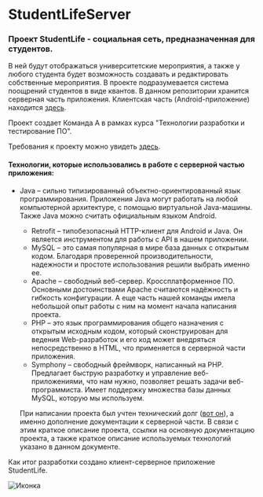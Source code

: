 # StudentLifeServer

### Проект  StudentLife - социальная сеть, предназначенная для студентов.
В ней будут отображаться университетские мероприятия, а также у любого студента будет возможность создавать и редактировать собственные мероприятия. В проекте подразумевается система поощрений студентов в виде квантов.
В данном репозитории хранится серверная часть приложения. Клиентская часть (Android-приложение) находится [здесь](https://github.com/5ALEKSEY/StudentLife).  

Проект сoздает Команда A в рамках курса "Технологии разработки и тестирование ПО". 

Требования к проекту можно увидеть [здесь](https://github.com/5ALEKSEY/StudentLife/blob/master/Documentation/Requirement%20Document.md).

#### Технологии, которые использовались в работе с серверной частью приложения:

- Java – сильно типизированный объектно-ориентированный язык программирования. Приложения Java могут работать на любой компьютерной архитектуре, с помощью виртуальной Java-машины. Также Java можно считать официальным языком Android.
  - Retrofit – типобезопасный HTTP-клиент для Android и Java. Он является инструментом для работы с API в нашем приложении.
  - MySQL – это самая популярная в мире база данных с открытым кодом. Благодаря проверенной производительности, надежности и простоте использования решили выбрать именно ее.
  - Apache – свободный веб-сервер. Кроссплатформенное ПО. Основными достоинствами Apache считаются надёжность и гибкость конфигурации. А еще часть нашей команды имела небольшой опыт работы с ним на момент начала написания проекта.
  - PHP – это язык программирования общего назначения с открытым исходным кодом, который сконструирован для ведения Web-разработок и его код может внедряться непосредственно в HTML, что применяется в серверной части приложения.
  - Symphony – свободный фреймворк, написанный на PHP. Предлагает быструю разработку и управление веб-приложениями, что нам нужно, позволяет решать задачи веб-программиста. Имеет поддержку множества базы данных MySQL, которую мы используем.
  
  При написании проекта был учтен технический долг ([вот он](https://github.com/5ALEKSEY/StudentLife/blob/master/Documentation/technical_dept.md)), а именно дополнение документации к серверной части. В связи с этим краткое описание проекта, ссылки на основную документацию проекта, а также краткое описание используемых технологий указано в данном документе.
  
Как итог разработки создано клиент-серверное приложение StudentLife.

![Иконка](https://github.com/5ALEKSEY/StudentLife/blob/master/Documentation/ReportAboutUX/examplesUX/icon/icon_after2.jpg)
